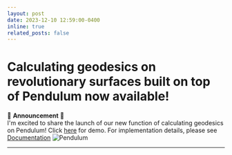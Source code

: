 ```yaml
---
layout: post
date: 2023-12-10 12:59:00-0400
inline: true
related_posts: false
---
```


# Calculating geodesics on revolutionary surfaces built on top of Pendulum now available!

🎉 **Announcement** 🎉  
I'm excited to share the launch of our new function of calculating geodesics on Pendulum! Click [here](https://cloudnest.org/pendulum/geodesics/) for demo.
For implementation details, please see [Documentation](https://github.com/Pendulum-Calculator/Pendulum-beta/blob/main/doc/DOCUMENTATION.md)
![Pendulum](https://jiawei-zhang.top/assets/img/pendulum.jpg)



---
